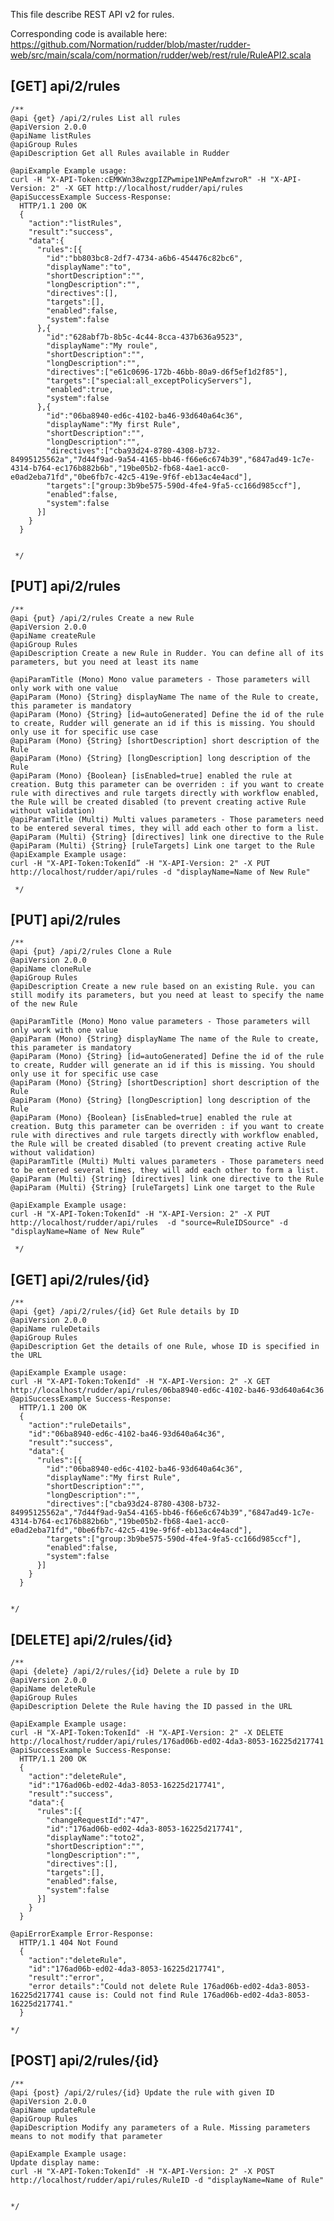 
This file describe REST API v2 for rules.

Corresponding code is available here: 
https://github.com/Normation/rudder/blob/master/rudder-web/src/main/scala/com/normation/rudder/web/rest/rule/RuleAPI2.scala


[GET] api/2/rules
-----------------

    /**
    @api {get} /api/2/rules List all rules
    @apiVersion 2.0.0
    @apiName listRules
    @apiGroup Rules
    @apiDescription Get all Rules available in Rudder
    
    @apiExample Example usage:
    curl -H "X-API-Token:cEMKWn38wzgpIZPwmipe1NPeAmfzwroR" -H "X-API-Version: 2" -X GET http://localhost/rudder/api/rules
    @apiSuccessExample Success-Response:
      HTTP/1.1 200 OK
      {
        "action":"listRules",
        "result":"success",
        "data":{
          "rules":[{
            "id":"bb803bc8-2df7-4734-a6b6-454476c82bc6",
            "displayName":"to",
            "shortDescription":"",
            "longDescription":"",
            "directives":[],
            "targets":[],
            "enabled":false,
            "system":false
          },{
            "id":"628abf7b-8b5c-4c44-8cca-437b636a9523",
            "displayName":"My roule",
            "shortDescription":"",
            "longDescription":"",
            "directives":["e61c0696-172b-46bb-80a9-d6f5ef1d2f85"],
            "targets":["special:all_exceptPolicyServers"],
            "enabled":true,
            "system":false
          },{
            "id":"06ba8940-ed6c-4102-ba46-93d640a64c36",
            "displayName":"My first Rule",
            "shortDescription":"",
            "longDescription":"",
            "directives":["cba93d24-8780-4308-b732-84995125562a","7d44f9ad-9a54-4165-bb46-f66e6c674b39","6847ad49-1c7e-4314-b764-ec176b882b6b","19be05b2-fb68-4ae1-acc0-e0ad2eba71fd","0be6fb7c-42c5-419e-9f6f-eb13ac4e4acd"],
            "targets":["group:3b9be575-590d-4fe4-9fa5-cc166d985ccf"],
            "enabled":false,
            "system":false
          }]
        }
      }


     */


[PUT] api/2/rules
-----------------

    /**
    @api {put} /api/2/rules Create a new Rule
    @apiVersion 2.0.0
    @apiName createRule
    @apiGroup Rules
    @apiDescription Create a new Rule in Rudder. You can define all of its parameters, but you need at least its name
    
    @apiParamTitle (Mono) Mono value parameters - Those parameters will only work with one value
    @apiParam (Mono) {String} displayName The name of the Rule to create, this parameter is mandatory
    @apiParam (Mono) {String} [id=autoGenerated] Define the id of the rule to create, Rudder will generate an id if this is missing. You should only use it for specific use case
    @apiParam (Mono) {String} [shortDescription] short description of the Rule
    @apiParam (Mono) {String} [longDescription] long description of the Rule
    @apiParam (Mono) {Boolean} [isEnabled=true] enabled the rule at creation. Butg this parameter can be overriden : if you want to create rule with directives and rule targets directly with workflow enabled, the Rule will be created disabled (to prevent creating active Rule without validation)
    @apiParamTitle (Multi) Multi values parameters - Those parameters need to be entered several times, they will add each other to form a list.
    @apiParam (Multi) {String} [directives] link one directive to the Rule
    @apiParam (Multi) {String} [ruleTargets] Link one target to the Rule
    @apiExample Example usage:
    curl -H "X-API-Token:TokenId” -H "X-API-Version: 2" -X PUT http://localhost/rudder/api/rules -d "displayName=Name of New Rule"

     */


[PUT] api/2/rules
-----------------

    /**
    @api {put} /api/2/rules Clone a Rule
    @apiVersion 2.0.0
    @apiName cloneRule
    @apiGroup Rules
    @apiDescription Create a new rule based on an existing Rule. you can still modify its parameters, but you need at least to specify the name of the new Rule 

    @apiParamTitle (Mono) Mono value parameters - Those parameters will only work with one value
    @apiParam (Mono) {String} displayName The name of the Rule to create, this parameter is mandatory
    @apiParam (Mono) {String} [id=autoGenerated] Define the id of the rule to create, Rudder will generate an id if this is missing. You should only use it for specific use case
    @apiParam (Mono) {String} [shortDescription] short description of the Rule
    @apiParam (Mono) {String} [longDescription] long description of the Rule
    @apiParam (Mono) {Boolean} [isEnabled=true] enabled the rule at creation. Butg this parameter can be overriden : if you want to create rule with directives and rule targets directly with workflow enabled, the Rule will be created disabled (to prevent creating active Rule without validation)
    @apiParamTitle (Multi) Multi values parameters - Those parameters need to be entered several times, they will add each other to form a list.
    @apiParam (Multi) {String} [directives] link one directive to the Rule
    @apiParam (Multi) {String} [ruleTargets] Link one target to the Rule
    
    @apiExample Example usage:
    curl -H "X-API-Token:TokenId" -H "X-API-Version: 2" -X PUT http://localhost/rudder/api/rules  -d "source=RuleIDSource" -d "displayName=Name of New Rule”

     */

[GET] api/2/rules/{id}
--------------------------

    /**
    @api {get} /api/2/rules/{id} Get Rule details by ID
    @apiVersion 2.0.0
    @apiName ruleDetails
    @apiGroup Rules
    @apiDescription Get the details of one Rule, whose ID is specified in the URL
     
    @apiExample Example usage:
    curl -H "X-API-Token:TokenId" -H "X-API-Version: 2" -X GET http://localhost/rudder/api/rules/06ba8940-ed6c-4102-ba46-93d640a64c36
    @apiSuccessExample Success-Response:
      HTTP/1.1 200 OK
      {
        "action":"ruleDetails",
        "id":"06ba8940-ed6c-4102-ba46-93d640a64c36",
        "result":"success",
        "data":{
          "rules":[{
            "id":"06ba8940-ed6c-4102-ba46-93d640a64c36",
            "displayName":"My first Rule",
            "shortDescription":"",
            "longDescription":"",
            "directives":["cba93d24-8780-4308-b732-84995125562a","7d44f9ad-9a54-4165-bb46-f66e6c674b39","6847ad49-1c7e-4314-b764-ec176b882b6b","19be05b2-fb68-4ae1-acc0-e0ad2eba71fd","0be6fb7c-42c5-419e-9f6f-eb13ac4e4acd"],
            "targets":["group:3b9be575-590d-4fe4-9fa5-cc166d985ccf"], 
            "enabled":false,
            "system":false
          }]
        }
      }


    */

[DELETE] api/2/rules/{id}
--------------------------

    /**
    @api {delete} /api/2/rules/{id} Delete a rule by ID
    @apiVersion 2.0.0
    @apiName deleteRule
    @apiGroup Rules
    @apiDescription Delete the Rule having the ID passed in the URL
     
    @apiExample Example usage:
    curl -H "X-API-Token:TokenId" -H "X-API-Version: 2" -X DELETE http://localhost/rudder/api/rules/176ad06b-ed02-4da3-8053-16225d217741
    @apiSuccessExample Success-Response:
      HTTP/1.1 200 OK
      {
        "action":"deleteRule",
        "id":"176ad06b-ed02-4da3-8053-16225d217741",
        "result":"success",
        "data":{
          "rules":[{
            "changeRequestId":"47",
            "id":"176ad06b-ed02-4da3-8053-16225d217741",
            "displayName":"toto2",
            "shortDescription":"",
            "longDescription":"",
            "directives":[],
            "targets":[],
            "enabled":false,
            "system":false
          }]
        }
      }

    @apiErrorExample Error-Response:
      HTTP/1.1 404 Not Found
      {
        "action":"deleteRule",
        "id":"176ad06b-ed02-4da3-8053-16225d217741",
        "result":"error",
        "error details":"Could not delete Rule 176ad06b-ed02-4da3-8053-16225d217741 cause is: Could not find Rule 176ad06b-ed02-4da3-8053-16225d217741."
      }

    */


[POST] api/2/rules/{id}
--------------------------

    /**
    @api {post} /api/2/rules/{id} Update the rule with given ID
    @apiVersion 2.0.0
    @apiName updateRule
    @apiGroup Rules
    @apiDescription Modify any parameters of a Rule. Missing parameters means to not modify that parameter
     
    @apiExample Example usage:
    Update display name: 
    curl -H "X-API-Token:TokenId" -H "X-API-Version: 2" -X POST http://localhost/rudder/api/rules/RuleID -d "displayName=Name of Rule"


    */
